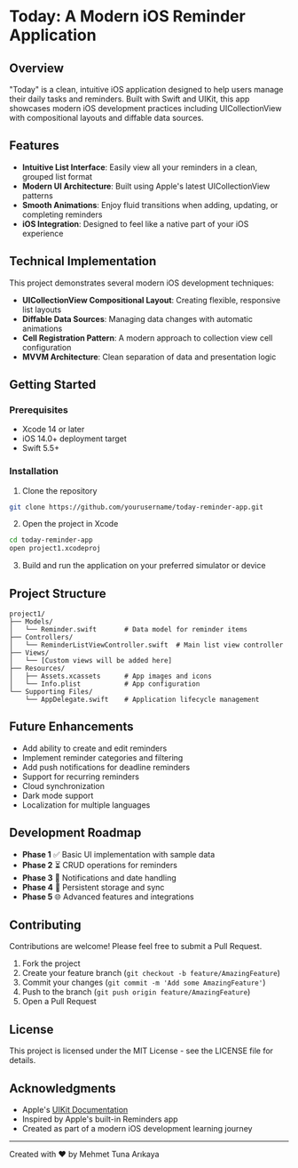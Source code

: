 # Today: A Modern iOS Reminder Application

## Overview

"Today" is a clean, intuitive iOS application designed to help users manage their daily tasks and reminders. Built with Swift and UIKit, this app showcases modern iOS development practices including UICollectionView with compositional layouts and diffable data sources.

## Features

- **Intuitive List Interface**: Easily view all your reminders in a clean, grouped list format
- **Modern UI Architecture**: Built using Apple's latest UICollectionView patterns
- **Smooth Animations**: Enjoy fluid transitions when adding, updating, or completing reminders
- **iOS Integration**: Designed to feel like a native part of your iOS experience

## Technical Implementation

This project demonstrates several modern iOS development techniques:

- **UICollectionView Compositional Layout**: Creating flexible, responsive list layouts
- **Diffable Data Sources**: Managing data changes with automatic animations
- **Cell Registration Pattern**: A modern approach to collection view cell configuration
- **MVVM Architecture**: Clean separation of data and presentation logic

## Getting Started

### Prerequisites

- Xcode 14 or later
- iOS 14.0+ deployment target
- Swift 5.5+

### Installation

1. Clone the repository
```bash
git clone https://github.com/yourusername/today-reminder-app.git
```

2. Open the project in Xcode
```bash
cd today-reminder-app
open project1.xcodeproj
```

3. Build and run the application on your preferred simulator or device

## Project Structure

```
project1/
├── Models/
│   └── Reminder.swift       # Data model for reminder items
├── Controllers/
│   └── ReminderListViewController.swift  # Main list view controller
├── Views/
│   └── [Custom views will be added here]
├── Resources/
│   ├── Assets.xcassets      # App images and icons
│   └── Info.plist           # App configuration
└── Supporting Files/
    └── AppDelegate.swift    # Application lifecycle management
```

## Future Enhancements

- Add ability to create and edit reminders
- Implement reminder categories and filtering
- Add push notifications for deadline reminders
- Support for recurring reminders
- Cloud synchronization
- Dark mode support
- Localization for multiple languages

## Development Roadmap

- **Phase 1** ✅ Basic UI implementation with sample data
- **Phase 2** ⏳ CRUD operations for reminders
- **Phase 3** 📅 Notifications and date handling
- **Phase 4** 🔄 Persistent storage and sync
- **Phase 5** 🌐 Advanced features and integrations

## Contributing

Contributions are welcome! Please feel free to submit a Pull Request.

1. Fork the project
2. Create your feature branch (`git checkout -b feature/AmazingFeature`)
3. Commit your changes (`git commit -m 'Add some AmazingFeature'`)
4. Push to the branch (`git push origin feature/AmazingFeature`)
5. Open a Pull Request

## License

This project is licensed under the MIT License - see the LICENSE file for details.

## Acknowledgments

- Apple's [UIKit Documentation](https://developer.apple.com/documentation/uikit)
- Inspired by Apple's built-in Reminders app
- Created as part of a modern iOS development learning journey

---

Created with ❤️ by Mehmet Tuna Arıkaya

